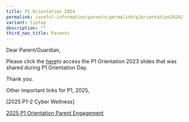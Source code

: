 ```yaml
---
title: P1 Orientation 2024
permalink: /useful-information/parents/permalink/p1orientation2024/
variant: tiptap
description: ""
third_nav_title: Parents
---
```

<p>Dear Parent/Guardian,</p>
<p>Please click the <a href="https://drive.google.com/file/d/1u7MKf_IlV_BLtQXHoyhMTbqKX-k7f0XS/view?usp=drive_link" rel="noopener nofollow" target="_blank">here</a>to
access the P1 Orientation 2023 slides that was shared during P1 Orientation
Day.</p>
<p>Thank you.</p>
<p>Other important links for P1, 2025,</p>
<p>[2025 P1-2 Cyber Wellness]</p>
<p><a href="/files/Annex___2024_Primary_1_Orientation_Parent_Engagement_Deck.pdf" rel="noopener noreferrer nofollow" target="_blank">2025 P1 Orientation Parent Engagement</a>
</p>